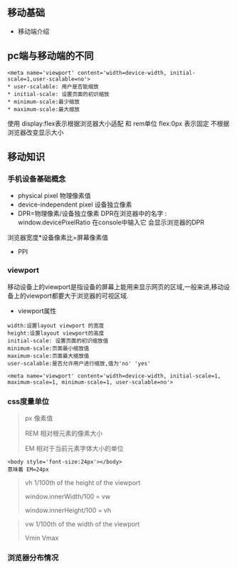## 移动基础
- 移动端介绍

## pc端与移动端的不同
```
<meta name='viewport' content='width=device-width, initial-scale=1,user-scalable=no'>
* user-scalable: 用户是否能缩放
* initial-scale: 设置页面的初识缩放
* minimum-scale:最少缩放
* maximum-scale:最大缩放
```

使用 display:flex表示根据浏览器大小适配 和 rem单位
flex:0px 表示固定 不根据浏览器改变显示大小


## 移动知识

### 手机设备基础概念
- physical pixel 物理像素值
- device-independent pixel 设备独立像素
- DPR=物理像素/设备独立像素  DPR在浏览器中的名字 : window.devicePixelRatio 在console中输入它 会显示浏览器的DPR

浏览器宽度*设备像素比=屏幕像素值

- PPI

### viewport

移动设备上的viewport是指设备的屏幕上能用来显示网页的区域,一般来讲,移动设备上的viewport都要大于浏览器的可视区域.

- viewport属性
```
width:设置layout viewport 的宽度
height:设置layout viewport的高度
initial-scale: 设置页面的初识缩放值
minimum-scale:页面最小缩放值
maximum-scale:页面最大缩放值
user-scalable:是否允许用户进行缩放,值为'no' 'yes'

<meta name='viewport' content='width=device-width, initial-scale=1, maximum-scale=1, minimum-scale=1, user-scalable=no'>

```
### css度量单位
> px 像素值
>
> REM 相对根元素的像素大小
>
> EM 相对于当前元素字体大小的单位

```
<body style='font-size:24px'></body>
意味着 EM=24px
```

>
> vh 1/100th of the height of the viewport
>
> window.innerWidth/100 = vw
>
>window.innerHeight/100 = vh

> vw 1/100th of the width of the viewport
>
> Vmin  Vmax
>


### 浏览器分布情况
